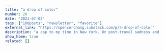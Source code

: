 ```yaml
---
title: "a drop of color"
number: 28
date: "2021-07-02"
tags: ["100posts", "newsletter", "favorite"]
external_link: "https://spencerchang.substack.com/p/a-drop-of-color"
description: "a cap to my time in New York. On post-travel sadness and what places leave you with. plus a couple fun bonuses like a riff on a song and a haiku."
show_home: true
related: []
---
```

